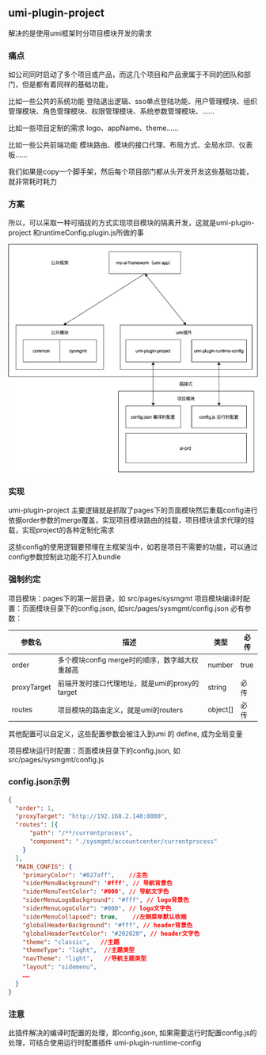 ## umi-plugin-project

解决的是使用umi框架时分项目模块开发的需求

### 痛点

如公司同时启动了多个项目或产品，而这几个项目和产品隶属于不同的团队和部门，但是都有着同样的基础功能，

比如一些公共的系统功能
登陆退出逻辑、sso单点登陆功能、用户管理模块、组织管理模块、角色管理模块、权限管理模块、系统参数管理模块、……

比如一些项目定制的需求
logo、appName、theme……

比如一些公共前端功能
模块路由、模块的接口代理、布局方式、全局水印、仪表板……

我们如果是copy一个脚手架，然后每个项目部门都从头开发开发这些基础功能，就非常耗时耗力

### 方案
所以，可以采取一种可插拔的方式实现项目模块的隔离开发，这就是umi-plugin-project 和runtimeConfig.plugin.js所做的事 

![可插拔式项目模块](./assets/1.png)

### 实现
umi-plugin-project 主要逻辑就是抓取了pages下的页面模块然后重载config进行依据order参数的merge覆盖，实现项目模块路由的挂载，项目模块请求代理的挂载，实现project的各种定制化需求

这些config的使用逻辑要预埋在主框架当中，如若是项目不需要的功能，可以通过config参数控制此功能不打入bundle

### 强制约定
项目模块：pages下的第一层目录，如 src/pages/sysmgmt
项目模块编译时配置：页面模块目录下的config.json, 如src/pages/sysmgmt/config.json
必有参数：

| 参数名      | 描述                                           | 类型     | 必传 |
| ----------- | ---------------------------------------------- | -------- | ---- |
| order       | 多个模块config merge时的顺序，数字越大权重越高 | number   | true |
| proxyTarget | 前端开发时接口代理地址，就是umi的proxy的target    | string   | 必传 |
| routes      | 项目模块的路由定义，就是umi的routers           | object[] | 必传 |

其他配置可以自定义，这些配置参数会被注入到umi 的 define, 成为全局变量

项目模块运行时配置：页面模块目录下的config.json, 如src/pages/sysmgmt/config.js


### config.json示例
``` json
{
  "order": 1,
  "proxyTarget": "http://192.168.2.148:8080",
  "routes": [{
      "path": "/**/currentprocess",
      "component": "./sysmgmt/accountcenter/currentprocess"
    }
  ],
  "MAIN_CONFIG": {
    "primaryColor": "#027aff",    //主色
    "siderMenuBackground": '#fff', // 导航背景色
    "siderMenuTextColor": '#000', // 导航文字色
    "siderMenuLogoBackground": "#fff", // logo背景色
    "siderMenuLogoColor": "#000", // logo文字色
    "siderMenuCollapsed": true,    //左侧菜单默认收缩
    "globalHeaderBackground": "#fff", // header背景色
    "globalHeaderTextColor": "#202020", // header文字色
    "theme": "classic",   //主题
    "themeType": "light",  //主题类型
    "navTheme": "light",   //导航主题类型
    "layout": "sidemenu",  
    …… 
  }
}

```

### 注意
此插件解决的编译时配置的处理，即config.json, 如果需要运行时配置config.js的处理，可结合使用运行时配置插件 umi-plugin-runtime-config

